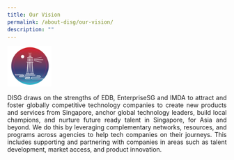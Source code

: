 ```yaml
---
title: Our Vision
permalink: /about-disg/our-vision/
description: ""
---
```

<img style="max-width: 20%;" src="/images/sticker%209.png"> <p align="justify">DISG draws on the strengths of EDB, EnterpriseSG and IMDA to attract and foster globally competitive technology companies to create new products and services from Singapore, anchor global technology leaders, build local champions, and nurture future ready talent in Singapore, for Asia and beyond. We do this by leveraging complementary networks, resources, and programs across agencies to help tech companies on their journeys. This includes supporting and partnering with companies in areas such as talent development, market access, and product innovation.</p>